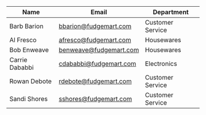 | Name  |  Email | Department |  
| ------------- | ------------- | ------------- |
| Barb Barion  | bbarion@fudgemart.com  | Customer Service |
| Al Fresco  | afresco@fudgemart.com  | Housewares |
| Bob Enweave | benweave@fudgemart.com | Housewares |
| Carrie Dababbi | cdababbi@fudgemart.com | Electronics |
| Rowan Debote | rdebote@fudgemart.com | Customer Service |
| Sandi Shores | sshores@fudgemart.com | Customer Service |
